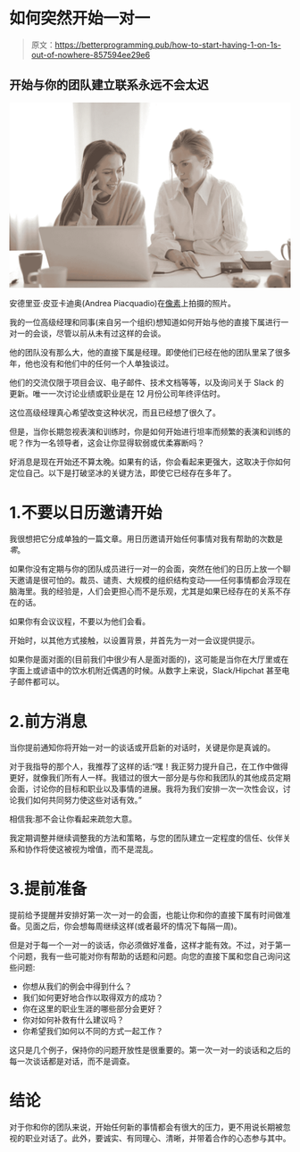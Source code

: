 # 如何突然开始一对一

> 原文：<https://betterprogramming.pub/how-to-start-having-1-on-1s-out-of-nowhere-857594ee29e6>

## 开始与你的团队建立联系永远不会太迟

![](img/bec6055ad8d0a9922d0a775e01d2d800.png)

安德里亚·皮亚卡迪奥(Andrea Piacquadio)在[像素](https://www.pexels.com/photo/coworking-female-employees-working-together-on-project-3831890/?utm_content=attributionCopyText&utm_medium=referral&utm_source=pexels)上拍摄的照片。

我的一位高级经理和同事(来自另一个组织)想知道如何开始与他的直接下属进行一对一的会谈，尽管以前从未有过这样的会谈。

他的团队没有那么大，他的直接下属是经理。即使他们已经在他的团队里呆了很多年，他也没有和他们中的任何一个人单独谈过。

他们的交流仅限于项目会议、电子邮件、技术文档等等，以及询问关于 Slack 的更新。唯一一次讨论业绩或职业是在 12 月份公司年终评估时。

这位高级经理真心希望改变这种状况，而且已经想了很久了。

但是，当你长期忽视表演和训练时，你是如何开始进行坦率而频繁的表演和训练的呢？作为一名领导者，这会让你显得软弱或优柔寡断吗？

好消息是现在开始还不算太晚。如果有的话，你会看起来更强大，这取决于你如何定位自己。以下是打破坚冰的关键方法，即使它已经存在多年了。

# 1.不要以日历邀请开始

我很想把它分成单独的一篇文章。用日历邀请开始任何事情对我有帮助的次数是*零*。

如果你没有定期与你的团队成员进行一对一的会面，突然在他们的日历上放一个聊天邀请是很可怕的。裁员、谴责、大规模的组织结构变动——任何事情都会浮现在脑海里。我的经验是，人们会更担心而不是乐观，尤其是如果已经存在的关系不存在的话。

如果你有会议议程，不要以为他们会看。

开始时，以其他方式接触，以设置背景，并首先为一对一会议提供提示。

如果你是面对面的(目前我们中很少有人是面对面的)，这可能是当你在大厅里或在字面上或谚语中的饮水机附近偶遇的时候。从数字上来说，Slack/Hipchat 甚至电子邮件都可以。

# 2.前方消息

当你提前通知你将开始一对一的谈话或开启新的对话时，关键是你是真诚的。

对于我指导的那个人，我推荐了这样的话:“嘿！我正努力提升自己，在工作中做得更好，就像我们所有人一样。我错过的很大一部分是与你和我团队的其他成员定期会面，讨论你的目标和职业以及事情的进展。我将为我们安排一次一次性会议，讨论我们如何共同努力使这些对话有效。”

相信我:那不会让你看起来疏忽大意。

我定期调整并继续调整我的方法和策略，与您的团队建立一定程度的信任、伙伴关系和协作将使这被视为增值，而不是混乱。

# 3.提前准备

提前给予提醒并安排好第一次一对一的会面，也能让你和你的直接下属有时间做准备。见面之后，你会想每周继续这样(或者最坏的情况下每隔一周)。

但是对于每一个一对一的谈话，你必须做好准备，这样才能有效。不过，对于第一个问题，我有一些可能对你有帮助的话题和问题。向您的直接下属和您自己询问这些问题:

*   你想从我们的例会中得到什么？
*   我们如何更好地合作以取得双方的成功？
*   你在这里的职业生涯的哪些部分会更好？
*   你对如何补救有什么建议吗？
*   你希望我们如何以不同的方式一起工作？

这只是几个例子，保持你的问题开放性是很重要的。第一次一对一的谈话和之后的每一次谈话都是对话，而不是调查。

# 结论

对于你和你的团队来说，开始任何新的事情都会有很大的压力，更不用说长期被忽视的职业对话了。此外，要诚实、有同理心、清晰，并带着合作的心态参与其中。